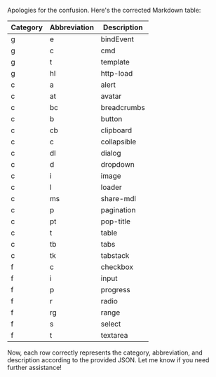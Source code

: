 Apologies for the confusion. Here's the corrected Markdown table:

| Category | Abbreviation | Description   |
|----------|--------------|---------------|
| g        | e            | bindEvent     |
| g        | c            | cmd           |
| g        | t            | template      |
| g        | hl           | http-load     |
| c        | a            | alert         |
| c        | at           | avatar        |
| c        | bc           | breadcrumbs   |
| c        | b            | button        |
| c        | cb           | clipboard     |
| c        | c            | collapsible   |
| c        | dl           | dialog        |
| c        | d            | dropdown      |
| c        | i            | image         |
| c        | l            | loader        |
| c        | ms           | share-mdl     |
| c        | p            | pagination    |
| c        | pt           | pop-title     |
| c        | t            | table         |
| c        | tb           | tabs          |
| c        | tk           | tabstack      |
| f        | c            | checkbox      |
| f        | i            | input         |
| f        | p            | progress      |
| f        | r            | radio         |
| f        | rg           | range         |
| f        | s            | select        |
| f        | t            | textarea      |


Now, each row correctly represents the category, abbreviation, and description according to the provided JSON. Let me know if you need further assistance!
